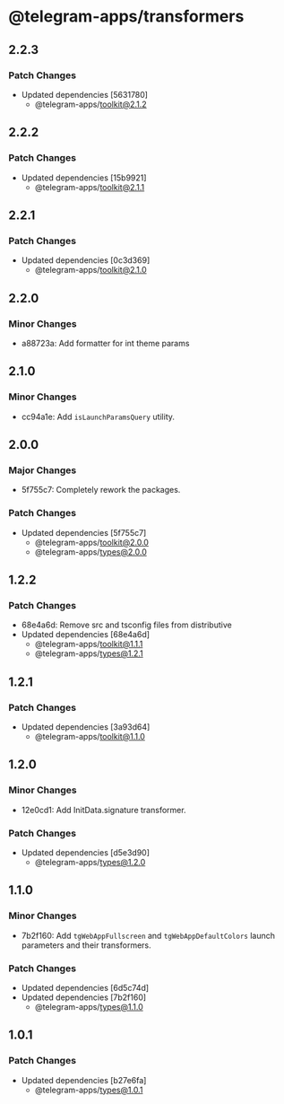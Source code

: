 # @telegram-apps/transformers

## 2.2.3

### Patch Changes

- Updated dependencies [5631780]
  - @telegram-apps/toolkit@2.1.2

## 2.2.2

### Patch Changes

- Updated dependencies [15b9921]
  - @telegram-apps/toolkit@2.1.1

## 2.2.1

### Patch Changes

- Updated dependencies [0c3d369]
  - @telegram-apps/toolkit@2.1.0

## 2.2.0

### Minor Changes

- a88723a: Add formatter for int theme params

## 2.1.0

### Minor Changes

- cc94a1e: Add `isLaunchParamsQuery` utility.

## 2.0.0

### Major Changes

- 5f755c7: Completely rework the packages.

### Patch Changes

- Updated dependencies [5f755c7]
  - @telegram-apps/toolkit@2.0.0
  - @telegram-apps/types@2.0.0

## 1.2.2

### Patch Changes

- 68e4a6d: Remove src and tsconfig files from distributive
- Updated dependencies [68e4a6d]
  - @telegram-apps/toolkit@1.1.1
  - @telegram-apps/types@1.2.1

## 1.2.1

### Patch Changes

- Updated dependencies [3a93d64]
  - @telegram-apps/toolkit@1.1.0

## 1.2.0

### Minor Changes

- 12e0cd1: Add InitData.signature transformer.

### Patch Changes

- Updated dependencies [d5e3d90]
  - @telegram-apps/types@1.2.0

## 1.1.0

### Minor Changes

- 7b2f160: Add `tgWebAppFullscreen` and `tgWebAppDefaultColors` launch parameters and their transformers.

### Patch Changes

- Updated dependencies [6d5c74d]
- Updated dependencies [7b2f160]
  - @telegram-apps/types@1.1.0

## 1.0.1

### Patch Changes

- Updated dependencies [b27e6fa]
  - @telegram-apps/types@1.0.1
